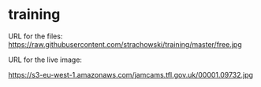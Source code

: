 # training

URL for the files:
https://raw.githubusercontent.com/strachowski/training/master/free.jpg

URL for the live image:

https://s3-eu-west-1.amazonaws.com/jamcams.tfl.gov.uk/00001.09732.jpg
